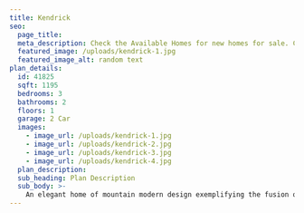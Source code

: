 ```yaml
---
title: Kendrick
seo:
  page_title:
  meta_description: Check the Available Homes for new homes for sale. Constructed with quality craftmanship and materials in Green Bay, Wisconsin.
  featured_image: /uploads/kendrick-1.jpg
  featured_image_alt: random text
plan_details:
  id: 41825
  sqft: 1195
  bedrooms: 3
  bathrooms: 2
  floors: 1
  garage: 2 Car
  images:
    - image_url: /uploads/kendrick-1.jpg
    - image_url: /uploads/kendrick-2.jpg
    - image_url: /uploads/kendrick-3.jpg
    - image_url: /uploads/kendrick-4.jpg
  plan_description:
  sub_heading: Plan Description
  sub_body: >-
    An elegant home of mountain modern design exemplifying the fusion of the clean crisp linear look of a very modern design into a mountainous environment. Soaring expanse of glass and natural reclaimed wood allows the homeowner the open living environment sought after by most of today's homebuyers. Additionally, many very private spaces are incorporated within the design for the separation of lifestyles for each person of the family's individual requirements. There is even a safe room incorporated in the home for the safety of the family. Simply stated, an amazing statement of the homeowners lifestyle and status statement.
---
```

